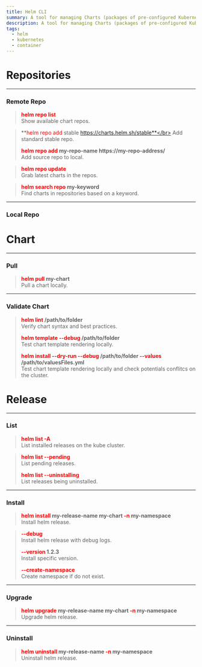 ```yaml
---
title: Helm CLI
summary: A tool for managing Charts (packages of pre-configured Kubernetes resources).
description: A tool for managing Charts (packages of pre-configured Kubernetes resources).
tags:
  - helm
  - kubernetes
  - container
---
```


# Repositories

---

### Remote Repo


 > 
 > **<font color=red>helm repo list</font>**</br>
 > Show available chart repos.

 > 
 > **<font color=red>helm repo add</font> stable https://charts.helm.sh/stable**</br>
 > Add standard stable repo.
 > 
 > **<font color=red>helm repo add</font> my-repo-name https://my-repo-address/**</br>
 > Add source repo to local.

 > 
 > **<font color=red>helm repo update</font>**</br>
 > Grab latest charts in the repos.

 > 
 > **<font color=red>helm search repo</font> my-keyword**</br>
 > Find charts in repositories based on a keyword.

---

### Local Repo



# Chart

---

### Pull


 > 
 > **<font color=red>helm pull</font> my-chart**</br>
 > Pull a chart locally.

---

### Validate Chart


 > 
 > **<font color=red>helm lint</font> /path/to/folder**</br>
 > Verify chart syntax and best practices.
 > 
 > **<font color=red>helm template --debug</font> /path/to/folder**</br>
 > Test chart template rendering locally.
 > 
 > **<font color=red>helm install --dry-run --debug</font> /path/to/folder <font color=red>--values</font> /path/to/valuesFiles.yml**</br>
 > Test chart template rendering locally and check potentials conflitcs on the cluster.

# Release

---

### List


 > 
 > **<font color=red>helm list -A</font>**</br>
 > List installed releases on the kube cluster.

 > 
 > **<font color=red>helm list --pending</font>**</br>
 > List pending releases.
 > 
 > **<font color=red>helm list --uninstalling</font>**</br>
 > List releases being uninstalled.

---

### Install


 > 
 > **<font color=red>helm install</font> my-release-name my-chart <font color=red>-n</font> my-namespace**</br>
 > Install helm release.

 > 
 > **<font color=red>--debug</font>**</br>
 > Install helm release with debug logs.
 > 
 > **<font color=red>--version</font> 1.2.3**</br>
 > Install specific version.
 > 
 > **<font color=red>--create-namespace</font>**</br>
 > Create namespace if do not exist.

---

### Upgrade


 > 
 > **<font color=red>helm upgrade</font> my-release-name my-chart <font color=red>-n</font> my-namespace**</br>
 > Upgrade helm release.

---

### Uninstall


 > 
 > **<font color=red>helm uninstall</font>  my-release-name <font color=red>-n</font> my-namespace**</br>
 > Uninstall helm release.
